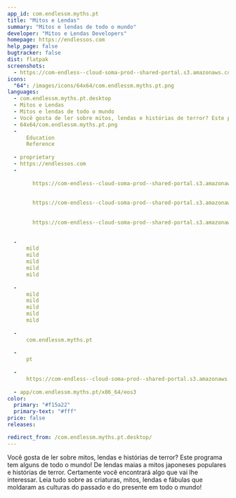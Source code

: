 ```yaml
---
app_id: com.endlessm.myths.pt
title: "Mitos e Lendas"
summary: "Mitos e lendas de todo o mundo"
developer: "Mitos e Lendas Developers"
homepage: https://endlessos.com
help_page: false
bugtracker: false
dist: flatpak
screenshots:
  - https://com-endless--cloud-soma-prod--shared-portal.s3.amazonaws.com/apps.284.screenshots.98644cb7-0117-4cfc-b646-3b21c712e22f_20181023202841022.png
icons:
  "64": /images/icons/64x64/com.endlessm.myths.pt.png
languages:
  - com.endlessm.myths.pt.desktop
  - Mitos e Lendas
  - Mitos e lendas de todo o mundo
  - Você gosta de ler sobre mitos, lendas e histórias de terror? Este programa tem alguns de todo o mundo! De lendas maias a mitos japoneses populares e histórias de terror. Certamente você encontrará algo que vai lhe interessar. Leia tudo sobre as criaturas, mitos, lendas e fábulas que moldaram as culturas do passado e do presente em todo o mundo!
  - 64x64/com.endlessm.myths.pt.png
  - 
      Education
      Reference
    
  - proprietary
  - https://endlessos.com
  - 
      
        https://com-endless--cloud-soma-prod--shared-portal.s3.amazonaws.com/apps.284.screenshots.98644cb7-0117-4cfc-b646-3b21c712e22f_20181023202841022.png
      
      
        https://com-endless--cloud-soma-prod--shared-portal.s3.amazonaws.com/apps.284.screenshots.9be694e0-194f-4938-ba04-3c6f01627d31_20181023202841022.png
      
      
        https://com-endless--cloud-soma-prod--shared-portal.s3.amazonaws.com/apps.284.screenshots.c6de8dbd-0fc7-44a9-afde-855e5c486e98_20181023202841022.png
      
    
  - 
      mild
      mild
      mild
      mild
      mild
    
  - 
      mild
      mild
      mild
      mild
      mild
    
  - 
      com.endlessm.myths.pt
    
  - 
      pt
    
  - 
      https://com-endless--cloud-soma-prod--shared-portal.s3.amazonaws.com/app.1308.appCenterThumbnail.44b57e91-8df7-4788-969f-cafeab3f6c67_201810232027885555.jpg
    
  - app/com.endlessm.myths.pt/x86_64/eos3
color:
  primary: "#f15a22"
  primary-text: "#fff"
price: false
releases:

redirect_from: /com.endlessm.myths.pt.desktop/
---
```


<p>Você gosta de ler sobre mitos, lendas e histórias de terror? Este programa tem alguns de todo o mundo! De lendas maias a mitos japoneses populares e histórias de terror. Certamente você encontrará algo que vai lhe interessar. Leia tudo sobre as criaturas, mitos, lendas e fábulas que moldaram as culturas do passado e do presente em todo o mundo!</p>